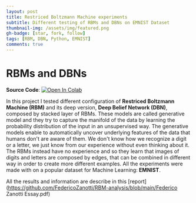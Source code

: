 ```yaml
---
layout: post
title: Restriced Boltzmann Machine experiments
subtitle: Different testing of RBMs and DBNs on EMNIST Dataset
thumbnail-img: /assets/img/featured.png
gh-badge: [star, fork, follow]
tags: [RBM, DBN, Python, EMNIST]
comments: true
---
```


# RBMs and DBNs

**Source Code**: [![Open In Colab](https://colab.research.google.com/assets/colab-badge.svg)](https://colab.research.google.com/github/FedericoZanotti/RBM-analysis/blob/master/CC_final_project.ipynb)

In this project I tested different configuration of **Restriced Boltzmann Machine (RBM)** and its deep version, **Deep Belief Network (DBN)**, composed by stacked layer
of RBMs. These models are called generative model and they try to capture the manifold of the data by learning the probability distribution of the
input in an unsupervised way.
The generative models enable to automatically uncover underlying features of the data that humans don't
are aware of them. We don't know how we recognize a digit or a letter, we just know from our experience
without even thinking about it. The RBMs instead have no experience and so they learn that images of
digits and letters are composed by edges, that can be combined in different way in order to create more
different examples.
All the experiments were made with on a popular dataset for Machine
Learning: **EMNIST**.

All the results and information are describe in this [report](https://github.com/FedericoZanotti/RBM-analysis/blob/main/Federico Zanotti Essay.pdf)


